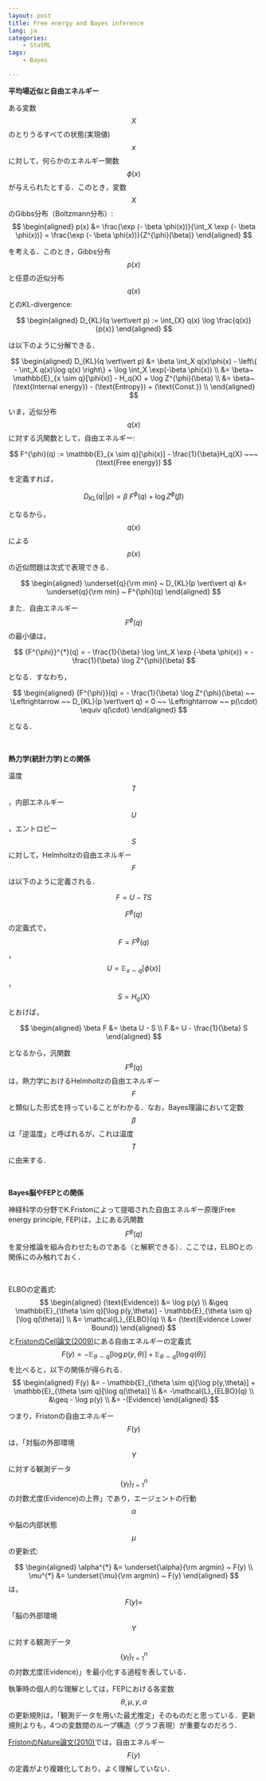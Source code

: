 ```yaml
---
layout: post
title: Free energy and Bayes inference
lang: ja
categories:
    - StatML
tags:
    - Bayes

---
```




**平均場近似と自由エネルギー**

ある変数$$X$$のとりうるすべての状態(実現値)$$x$$に対して，何らかのエネルギー関数$$\phi(x)$$が与えられたとする．このとき，変数$$X$$のGibbs分布（Boltzmann分布）:
$$
\begin{aligned}
p(x) 
&= \frac{\exp (- \beta \phi(x))}{\int_X \exp (- \beta \phi(x))} 
= \frac{\exp (- \beta \phi(x))}{Z^{\phi}(\beta)}
\end{aligned}
$$

を考える．このとき，Gibbs分布$$p(x)$$と任意の近似分布$$q(x)$$とのKL-divergence:

$$
\begin{aligned}
D_{KL}(q \vert\vert p) := \int_{X} q(x) \log \frac{q(x)}{p(x)} 
\end{aligned}
$$

は以下のように分解できる．

$$
\begin{aligned}
D_{KL}(q \vert\vert p) 
&= \beta \int_X q(x)\phi(x) - \left\{ - \int_X q(x)\log q(x) \right\} + \log \int_X \exp(-\beta \phi(x)) \\
&= \beta~ \mathbb{E}_{x \sim q}[\phi(x)] - H_q(X) + \log Z^{\phi}(\beta) \\
&= \beta~ (\text{Internal energy}) - (\text{Entropy}) + (\text{Const.}) \\
\end{aligned}
$$

いま，近似分布$$q(x)$$に対する汎関数として，自由エネルギー:

$$
F^{\phi}(q) := \mathbb{E}_{x \sim q}[\phi(x)] - \frac{1}{\beta}H_q(X) ~~~ (\text{Free energy})
$$

を定義すれば，

$$
D_{KL}(q \vert\vert p)  = \beta~ F^{\phi}(q) + \log Z^{\phi}(\beta)
$$

となるから，$$q(x)$$による$$p(x)$$の近似問題は次式で表現できる．

$$
\begin{aligned}
\underset{q}{\rm min} ~ D_{KL}(p \vert\vert q) &= 
\underset{q}{\rm min} ~ F^{\phi}(q)
\end{aligned}
$$

また．自由エネルギー$$F^{\phi}(q)$$の最小値は，

$$
{F^{\phi}}^{*}(q) = - \frac{1}{\beta} \log \int_X \exp (-\beta \phi(x)) = - \frac{1}{\beta} \log Z^{\phi}(\beta)
$$

となる．すなわち，

$$
\begin{aligned}
{F^{\phi}}(q) 
= - \frac{1}{\beta} \log Z^{\phi}(\beta) 
~~ \Leftrightarrow ~~ 
D_{KL}(p \vert\vert q) = 0
~~ \Leftrightarrow ~~ 
p(\cdot) \equiv	 q(\cdot)
\end{aligned}
$$

となる．



<br>

**熱力学(統計力学)との関係**

温度$$T$$，内部エネルギー$$U$$，エントロピー$$S$$に対して，Helmholtzの自由エネルギー$$F$$は以下のように定義される．

$$
F = U - TS
$$

$$F^{\phi}(q)$$の定義式で，$$F = F^{\phi}(q)$$，$$U = \mathbb{E}_{x \sim q}[\phi(x)]$$，$$S = H_q(X)$$とおけば，

$$
\begin{aligned}
\beta F &= \beta U - S \\
F &= U - \frac{1}{\beta} S
\end{aligned}
$$

となるから，汎関数$$F^{\phi}(q)$$は，熱力学におけるHelmholtzの自由エネルギー$$F$$と類似した形式を持っていることがわかる．なお，Bayes理論において定数$$\beta$$は「逆温度」と呼ばれるが，これは温度$$T$$に由来する．





<br>

**Bayes脳やFEPとの関係**

神経科学の分野でK.Fristonによって提唱された自由エネルギー原理(Free energy principle, FEP)は，上にある汎関数$$F^{\phi}(q)$$を変分推論を組み合わせたものである（と解釈できる）．ここでは，ELBOとの関係にのみ触れておく．

<br>

ELBOの定義式:
$$
\begin{aligned}
(\text{Evidence}) 
&= \log p(y) \\
&\geq \mathbb{E}_{\theta \sim q}[\log p(y,\theta)] - \mathbb{E}_{\theta \sim q}[\log q(\theta)] \\
&= \mathcal{L}_{ELBO}(q) \\
&= (\text{Evidence Lower Bound})
\end{aligned}
$$
と<a href="[https://www.fil.ion.ucl.ac.uk/~karl/The%20free-energy%20principle%20-%20a%20rough%20guide%20to%20the%20brain.pdf](https://www.fil.ion.ucl.ac.uk/~karl/The free-energy principle - a rough guide to the brain.pdf)">FristonのCell論文(2009)</a>にある自由エネルギーの定義式
$$
F(y) = - \mathbb{E}_{\theta \sim q}[\log p(y,\theta)] + \mathbb{E}_{\theta \sim q}[\log q(\theta)] 
$$
を比べると，以下の関係が得られる．
$$
\begin{aligned}
F(y) 
&= - \mathbb{E}_{\theta \sim q}[\log p(y,\theta)] + \mathbb{E}_{\theta \sim q}[\log q(\theta)] \\
&= -\mathcal{L}_{ELBO}(q) \\
&\geq - \log p(y) \\
&= -(Evidence)
\end{aligned}
$$


つまり，Fristonの自由エネルギー$$F(y)$$は，「対脳の外部環境$$Y$$に対する観測データ$${\{y_t\}}_{t=1}^{n}$$の対数尤度(Evidence)の上界」であり，エージェントの行動$$\alpha$$や脳の内部状態$$\mu$$の更新式:


$$
\begin{aligned}
\alpha^{*} &= \underset{\alpha}{\rm argmin} ~ F(y) \\
\mu^{*} &= \underset{\mu}{\rm argmin} ~ F(y)
\end{aligned}
$$
は，$$F(y) = $$「脳の外部環境$$Y$$に対する観測データ$${\{y_t\}}_{t=1}^{n}$$の対数尤度(Evidence)」を最小化する過程を表している．

執筆時の個人的な理解としては，FEPにおける各変数$$\theta, \mu, y, \alpha$$の更新規則は，「観測データを用いた最尤推定」そのものだと思っている．更新規則よりも，4つの変数間のループ構造（グラフ表現）が重要なのだろう．

<a href="https://www.mendeley.com/viewer/?fileId=05efc940-2dc2-9039-46ca-bb6e1ae1bdba&documentId=ed320c28-3a4c-373a-9089-2a456e2b56f3">FristonのNature論文(2010)</a>では，自由エネルギー$$F(y)$$の定義がより複雑化しており，よく理解していない．

